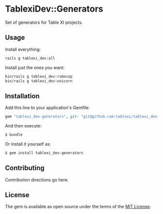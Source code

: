 # TablexiDev::Generators

Set of generators for Table XI projects.

## Usage

Install everything:

```bash
rails g tablexi_dev:all
```

Install just the ones you want:

```bash
bin/rails g tablexi_dev:rubocop
bin/rails g tablexi_dev:unicorn
```

## Installation
Add this line to your application's Gemfile:

```ruby
gem "tablexi_dev-generators", git: "git@github.com:tablexi/tablexi_dev-generators.git"
```

And then execute:
```bash
$ bundle
```

Or install it yourself as:
```bash
$ gem install tablexi_dev-generators
```

## Contributing
Contribution directions go here.

## License
The gem is available as open source under the terms of the [MIT License](http://opensource.org/licenses/MIT).
